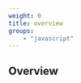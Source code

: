 ```yaml
---
weight: 0
title: overview
groups:
    - "javascript"
---
```


<h2 id="overview" class="page-header">Overview</h2>
